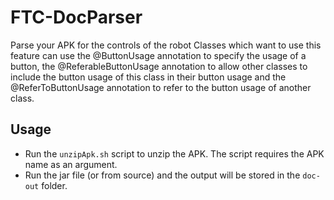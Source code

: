 # FTC-DocParser

Parse your APK for the controls of the robot
Classes which want to use this feature can use the @ButtonUsage annotation to specify the usage of a button,
the @ReferableButtonUsage annotation to allow other classes to include the button usage of this class in their
button usage and the @ReferToButtonUsage annotation to refer to the button usage of another class.

## Usage
- Run the `unzipApk.sh` script to unzip the APK. The script requires the APK name as an argument.
- Run the jar file (or from source) and the output will be stored in the `doc-out` folder.